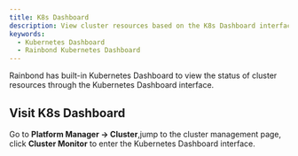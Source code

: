 ```yaml
---
title: K8s Dashboard
description: View cluster resources based on the K8s Dashboard interface
keywords:
  - Kubernetes Dashboard
  - Rainbond Kubernetes Dashboard
---
```


Rainbond has built-in Kubernetes Dashboard to view the status of cluster resources through the Kubernetes Dashboard interface.

## Visit K8s Dashboard

Go to **Platform Manager -> Cluster**,jump to the cluster management page, click **Cluster Monitor** to enter the Kubernetes Dashboard interface.
